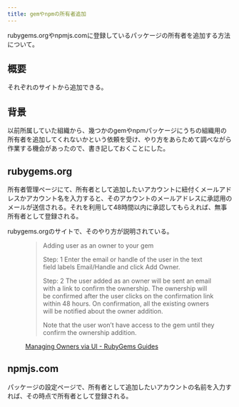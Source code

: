 ```yaml
---
title: gemやnpmの所有者追加
---
```


rubygems.orgやnpmjs.comに登録しているパッケージの所有者を追加する方法について。

## 概要

それぞれのサイトから追加できる。

## 背景

以前所属していた組織から、幾つかのgemやnpmパッケージにうちの組織用の所有者を追加してくれないかという依頼を受け、やり方をあらためて調べながら作業する機会があったので、書き記しておくことにした。

## rubygems.org

所有者管理ページにて、所有者として追加したいアカウントに紐付くメールアドレスかアカウント名を入力すると、そのアカウントのメールアドレスに承認用のメールが送信される。それを利用して48時間以内に承認してもらえれば、無事所有者として登録される。

rubygems.orgのサイトで、そのやり方が説明されている。

<figure>
  <blockquote>
    <p>Adding user as an owner to your gem</p>
    <p>Step: 1 Enter the email or handle of the user in the text field labels Email/Handle and click Add Owner.</p>
    <p>Step: 2 The user added as an owner will be sent an email with a link to confirm the ownership. The ownership will be confirmed after the user clicks on the confirmation link within 48 hours. On confirmation, all the existing owners will be notified about the owner addition.</p>
    <p>Note that the user won’t have access to the gem until they confirm the ownership addition.</p>
  </blockquote>
  <figcaption><a href="https://guides.rubygems.org/managing-owners-using-ui/">Managing Owners via UI - RubyGems Guides</a></figcaption>
</figure>

## npmjs.com

パッケージの設定ページで、所有者として追加したいアカウントの名前を入力すれば、その時点で所有者として登録される。
